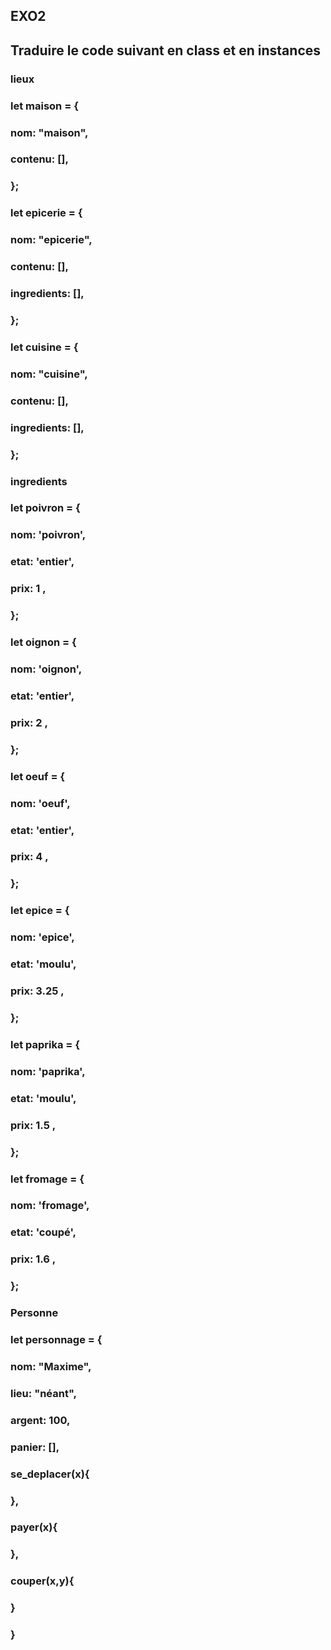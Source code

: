## EXO2
## Traduire le code suivant en class et en instances

### lieux
### let maison = {
###   nom: "maison",
###   contenu: [],
### };
### let epicerie = {
###   nom: "epicerie",
###   contenu: [],
###   ingredients: [],
### };
### let cuisine = {
###   nom: "cuisine",
###   contenu: [],
###   ingredients: [],
### };

### ingredients
### let poivron = {
###   nom: 'poivron',
###   etat: 'entier',
###   prix:  1 ,
###  };
###  let oignon = {
###   nom: 'oignon',
###   etat: 'entier',
###   prix:  2 ,
###  };
###  let oeuf = {
###   nom: 'oeuf',
###   etat: 'entier',
###   prix:  4 ,
###  };
###  let epice = {
###   nom: 'epice',
###   etat: 'moulu',
###   prix:  3.25 ,
###  };
###  let paprika = {
###   nom: 'paprika',
###   etat: 'moulu',
###   prix:  1.5 ,
###  };
###  let fromage = {
###   nom: 'fromage',
###   etat: 'coupé',
###   prix:  1.6 ,
###  };

### Personne
### let personnage = {
###  nom: "Maxime",
###  lieu: "néant",
###  argent: 100,
###  panier: [],
###  se_deplacer(x){
###  },

###  payer(x){
###  },
###  couper(x,y){
###  }
### }